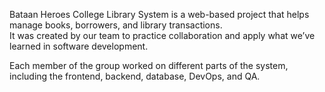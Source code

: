 Bataan Heroes College Library System is a web-based project that helps manage books, borrowers, and library transactions.  
It was created by our team to practice collaboration and apply what we’ve learned in software development.  

Each member of the group worked on different parts of the system, including the frontend, backend, database, DevOps, and QA.
